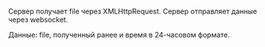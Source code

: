 Сервер получает file через XMLHttpRequest.
Сервер отправляет данные через websocket.

Данные: file, полученный ранее и время в 24-часовом формате.
